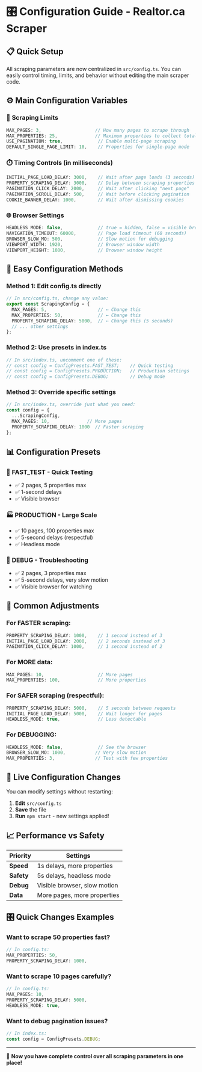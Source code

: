 # 🎛️ Configuration Guide - Realtor.ca Scraper

## 📋 Quick Setup

All scraping parameters are now centralized in `src/config.ts`. You can easily control timing, limits, and behavior without editing the main scraper code.

## ⚙️ Main Configuration Variables

### 🔢 **Scraping Limits**
```typescript
MAX_PAGES: 3,                    // How many pages to scrape through
MAX_PROPERTIES: 25,              // Maximum properties to collect total
USE_PAGINATION: true,             // Enable multi-page scraping
DEFAULT_SINGLE_PAGE_LIMIT: 10,    // Properties for single-page mode
```

### ⏱️ **Timing Controls** (in milliseconds)
```typescript
INITIAL_PAGE_LOAD_DELAY: 3000,    // Wait after page loads (3 seconds)
PROPERTY_SCRAPING_DELAY: 3000,    // Delay between scraping properties
PAGINATION_CLICK_DELAY: 2000,     // Wait after clicking "next page"
PAGINATION_SCROLL_DELAY: 500,     // Wait before clicking pagination
COOKIE_BANNER_DELAY: 1000,        // Wait after dismissing cookies
```

### 🌐 **Browser Settings**
```typescript
HEADLESS_MODE: false,             // true = hidden, false = visible browser
NAVIGATION_TIMEOUT: 60000,        // Page load timeout (60 seconds)
BROWSER_SLOW_MO: 500,             // Slow motion for debugging
VIEWPORT_WIDTH: 1920,             // Browser window width
VIEWPORT_HEIGHT: 1080,            // Browser window height
```

## 🚀 Easy Configuration Methods

### Method 1: Edit config.ts directly
```typescript
// In src/config.ts, change any value:
export const ScrapingConfig = {
  MAX_PAGES: 5,                   // ← Change this
  MAX_PROPERTIES: 50,             // ← Change this
  PROPERTY_SCRAPING_DELAY: 5000,  // ← Change this (5 seconds)
  // ... other settings
};
```

### Method 2: Use presets in index.ts
```typescript
// In src/index.ts, uncomment one of these:
// const config = ConfigPresets.FAST_TEST;    // Quick testing
// const config = ConfigPresets.PRODUCTION;   // Production settings  
// const config = ConfigPresets.DEBUG;        // Debug mode
```

### Method 3: Override specific settings
```typescript
// In src/index.ts, override just what you need:
const config = {
  ...ScrapingConfig,
  MAX_PAGES: 10,              // More pages
  PROPERTY_SCRAPING_DELAY: 1000  // Faster scraping
};
```

## 📊 Configuration Presets

### 🏃 **FAST_TEST** - Quick Testing
- ✅ 2 pages, 5 properties max
- ✅ 1-second delays
- ✅ Visible browser

### 🏭 **PRODUCTION** - Large Scale
- ✅ 10 pages, 100 properties max  
- ✅ 5-second delays (respectful)
- ✅ Headless mode

### 🐛 **DEBUG** - Troubleshooting
- ✅ 2 pages, 3 properties max
- ✅ 5-second delays, very slow motion
- ✅ Visible browser for watching

## 🎯 Common Adjustments

### For **FASTER** scraping:
```typescript
PROPERTY_SCRAPING_DELAY: 1000,    // 1 second instead of 3
INITIAL_PAGE_LOAD_DELAY: 2000,    // 2 seconds instead of 3
PAGINATION_CLICK_DELAY: 1000,     // 1 second instead of 2
```

### For **MORE** data:
```typescript
MAX_PAGES: 10,                    // More pages
MAX_PROPERTIES: 100,              // More properties
```

### For **SAFER** scraping (respectful):
```typescript
PROPERTY_SCRAPING_DELAY: 5000,    // 5 seconds between requests
INITIAL_PAGE_LOAD_DELAY: 5000,    // Wait longer for pages
HEADLESS_MODE: true,              // Less detectable
```

### For **DEBUGGING**:
```typescript
HEADLESS_MODE: false,             // See the browser
BROWSER_SLOW_MO: 1000,           // Very slow motion
MAX_PROPERTIES: 3,               // Test with few properties
```

## 🔧 Live Configuration Changes

You can modify settings without restarting:

1. **Edit** `src/config.ts`
2. **Save** the file
3. **Run** `npm start` - new settings applied!

## 📈 Performance vs Safety

| Priority | Settings |
|----------|----------|
| **Speed** | 1s delays, more properties |
| **Safety** | 5s delays, headless mode |
| **Debug** | Visible browser, slow motion |
| **Data** | More pages, more properties |

## 🎛️ Quick Changes Examples

### Want to scrape 50 properties fast?
```typescript
// In config.ts:
MAX_PROPERTIES: 50,
PROPERTY_SCRAPING_DELAY: 1000,
```

### Want to scrape 10 pages carefully?
```typescript
// In config.ts:
MAX_PAGES: 10,
PROPERTY_SCRAPING_DELAY: 5000,
HEADLESS_MODE: true,
```

### Want to debug pagination issues?
```typescript
// In index.ts:
const config = ConfigPresets.DEBUG;
```

---

🎉 **Now you have complete control over all scraping parameters in one place!**
